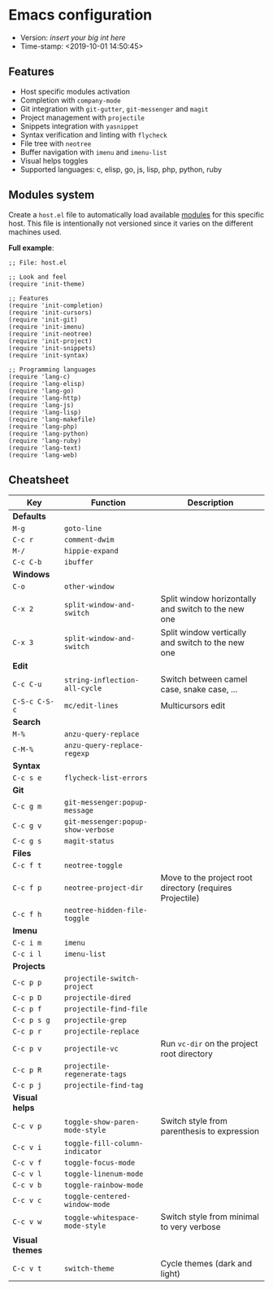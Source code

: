 # Emacs configuration

- Version: _insert your big int here_
- Time-stamp: <2019-10-01 14:50:45>

## Features

- Host specific modules activation
- Completion with `company-mode`
- Git integration with `git-gutter`, `git-messenger` and `magit`
- Project management with `projectile`
- Snippets integration with `yasnippet`
- Syntax verification and linting with `flycheck`
- File tree with `neotree`
- Buffer navigation with `imenu` and `imenu-list`
- Visual helps toggles
- Supported languages: c, elisp, go, js, lisp, php, python, ruby

## Modules system

Create a `host.el` file to automatically load available [modules](./modules/) for this specific host.
This file is intentionally not versioned since it varies on the different machines used.

**Full example**:

```
;; File: host.el

;; Look and feel
(require 'init-theme)

;; Features
(require 'init-completion)
(require 'init-cursors)
(require 'init-git)
(require 'init-imenu)
(require 'init-neotree)
(require 'init-project)
(require 'init-snippets)
(require 'init-syntax)

;; Programming languages
(require 'lang-c)
(require 'lang-elisp)
(require 'lang-go)
(require 'lang-http)
(require 'lang-js)
(require 'lang-lisp)
(require 'lang-makefile)
(require 'lang-php)
(require 'lang-python)
(require 'lang-ruby)
(require 'lang-text)
(require 'lang-web)
```

## Cheatsheet

| Key               | Function                           | Description                                              |
|-------------------|------------------------------------|----------------------------------------------------------|
| **Defaults**      |                                    |                                                          |
| `M-g`             | `goto-line`                        |                                                          |
| `C-c r`           | `comment-dwim`                     |                                                          |
| `M-/`             | `hippie-expand`                    |                                                          |
| `C-c C-b`         | `ibuffer`                          |                                                          |
| **Windows**       |                                    |                                                          |
| `C-o`             | `other-window`                     |                                                          |
| `C-x 2`           | `split-window-and-switch`          | Split window horizontally and switch to the new one      |
| `C-x 3`           | `split-window-and-switch`          | Split window vertically and switch to the new one        |
| **Edit**          |                                    |                                                          |
| `C-c C-u`         | `string-inflection-all-cycle`      | Switch between camel case, snake case, ...               |
| `C-S-c C-S-c`     | `mc/edit-lines`                    | Multicursors edit                                        |
| **Search**        |                                    |                                                          |
| `M-%`             | `anzu-query-replace`               |                                                          |
| `C-M-%`           | `anzu-query-replace-regexp`        |                                                          |
| **Syntax**        |                                    |                                                          |
| `C-c s e`         | `flycheck-list-errors`             |                                                          |
| **Git**           |                                    |                                                          |
| `C-c g m`         | `git-messenger:popup-message`      |                                                          |
| `C-c g v`         | `git-messenger:popup-show-verbose` |                                                          |
| `C-c g s`         | `magit-status`                     |                                                          |
| **Files**         |                                    |                                                          |
| `C-c f t`         | `neotree-toggle`                   |                                                          |
| `C-c f p`         | `neotree-project-dir`              | Move to the project root directory (requires Projectile) |
| `C-c f h`         | `neotree-hidden-file-toggle`       |                                                          |
| **Imenu**         |                                    |                                                          |
| `C-c i m`         | `imenu`                            |                                                          |
| `C-c i l`         | `imenu-list`                       |                                                          |
| **Projects**      |                                    |                                                          |
| `C-c p p`         | `projectile-switch-project`        |                                                          |
| `C-c p D`         | `projectile-dired`                 |                                                          |
| `C-c p f`         | `projectile-find-file`             |                                                          |
| `C-c p s g`       | `projectile-grep`                  |                                                          |
| `C-c p r`         | `projectile-replace`               |                                                          |
| `C-c p v`         | `projectile-vc`                    | Run `vc-dir` on the project root directory               |
| `C-c p R`         | `projectile-regenerate-tags`       |                                                          |
| `C-c p j`         | `projectile-find-tag`              |                                                          |
| **Visual helps**  |                                    |                                                          |
| `C-c v p`         | `toggle-show-paren-mode-style`     | Switch style from parenthesis to expression              |
| `C-c v i`         | `toggle-fill-column-indicator`     |                                                          |
| `C-c v f`         | `toggle-focus-mode`                |                                                          |
| `C-c v l`         | `toggle-linenum-mode`              |                                                          |
| `C-c v b`         | `toggle-rainbow-mode`              |                                                          |
| `C-c v c`         | `toggle-centered-window-mode`      |                                                          |
| `C-c v w`         | `toggle-whitespace-mode-style`     | Switch style from minimal to very verbose                |
| **Visual themes** |                                    |                                                          |
| `C-c v t`         | `switch-theme`                     | Cycle themes (dark and light)                            |
